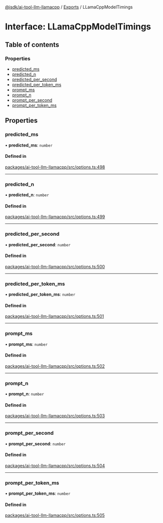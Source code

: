 [@isdk/ai-tool-llm-llamacpp](../README.md) / [Exports](../modules.md) / LLamaCppModelTimings

# Interface: LLamaCppModelTimings

## Table of contents

### Properties

- [predicted\_ms](LLamaCppModelTimings.md#predicted_ms)
- [predicted\_n](LLamaCppModelTimings.md#predicted_n)
- [predicted\_per\_second](LLamaCppModelTimings.md#predicted_per_second)
- [predicted\_per\_token\_ms](LLamaCppModelTimings.md#predicted_per_token_ms)
- [prompt\_ms](LLamaCppModelTimings.md#prompt_ms)
- [prompt\_n](LLamaCppModelTimings.md#prompt_n)
- [prompt\_per\_second](LLamaCppModelTimings.md#prompt_per_second)
- [prompt\_per\_token\_ms](LLamaCppModelTimings.md#prompt_per_token_ms)

## Properties

### predicted\_ms

• **predicted\_ms**: `number`

#### Defined in

[packages/ai-tool-llm-llamacpp/src/options.ts:498](https://github.com/isdk/ai-tool-llm-llamacpp.js/blob/bddcb350cde2314c95df2454df8e6e5e2a38d96d/src/options.ts#L498)

___

### predicted\_n

• **predicted\_n**: `number`

#### Defined in

[packages/ai-tool-llm-llamacpp/src/options.ts:499](https://github.com/isdk/ai-tool-llm-llamacpp.js/blob/bddcb350cde2314c95df2454df8e6e5e2a38d96d/src/options.ts#L499)

___

### predicted\_per\_second

• **predicted\_per\_second**: `number`

#### Defined in

[packages/ai-tool-llm-llamacpp/src/options.ts:500](https://github.com/isdk/ai-tool-llm-llamacpp.js/blob/bddcb350cde2314c95df2454df8e6e5e2a38d96d/src/options.ts#L500)

___

### predicted\_per\_token\_ms

• **predicted\_per\_token\_ms**: `number`

#### Defined in

[packages/ai-tool-llm-llamacpp/src/options.ts:501](https://github.com/isdk/ai-tool-llm-llamacpp.js/blob/bddcb350cde2314c95df2454df8e6e5e2a38d96d/src/options.ts#L501)

___

### prompt\_ms

• **prompt\_ms**: `number`

#### Defined in

[packages/ai-tool-llm-llamacpp/src/options.ts:502](https://github.com/isdk/ai-tool-llm-llamacpp.js/blob/bddcb350cde2314c95df2454df8e6e5e2a38d96d/src/options.ts#L502)

___

### prompt\_n

• **prompt\_n**: `number`

#### Defined in

[packages/ai-tool-llm-llamacpp/src/options.ts:503](https://github.com/isdk/ai-tool-llm-llamacpp.js/blob/bddcb350cde2314c95df2454df8e6e5e2a38d96d/src/options.ts#L503)

___

### prompt\_per\_second

• **prompt\_per\_second**: `number`

#### Defined in

[packages/ai-tool-llm-llamacpp/src/options.ts:504](https://github.com/isdk/ai-tool-llm-llamacpp.js/blob/bddcb350cde2314c95df2454df8e6e5e2a38d96d/src/options.ts#L504)

___

### prompt\_per\_token\_ms

• **prompt\_per\_token\_ms**: `number`

#### Defined in

[packages/ai-tool-llm-llamacpp/src/options.ts:505](https://github.com/isdk/ai-tool-llm-llamacpp.js/blob/bddcb350cde2314c95df2454df8e6e5e2a38d96d/src/options.ts#L505)
